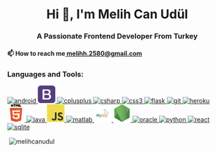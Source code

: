 <h1 align="center">Hi 👋, I'm Melih Can Udül</h1>
<h3 align="center">A Passionate Frontend Developer From Turkey</h3>

<h4 style="font-weight:bold">📫 How to reach me<a href="mailto:melihh.2580@gmail.com">  melihh.2580@gmail.com  </a></h4>
<h3 align="left">Languages and Tools:</h3>
<p align="left"> <a href="https://developer.android.com" target="_blank"> <img src="https://www.google.com/search?q=android+svg+github&sxsrf=ALeKk03YJPQD4Rr2PQAtYo45wabuZFRfVA:1611735939218&source=lnms&tbm=isch&sa=X&ved=2ahUKEwiRsIOh2LvuAhVcAmMBHaOuD1kQ_AUoAXoECAcQAw&biw=1707&bih=803&dpr=1.13#imgrc=4klrRIlg-Zz48M" alt="android" width="40" height="40"/> </a> <a href="https://getbootstrap.com" target="_blank"> <img src="https://raw.githubusercontent.com/github/explore/master/topics/bootstrap/bootstrap.png" alt="bootstrap" width="40" height="40"/> </a> <a href="https://www.w3schools.com/cpp/" target="_blank"> <img src="https://devicons.github.io/devicon/devicon.git/icons/cplusplus/cplusplus-original.svg" alt="cplusplus" width="40" height="40"/> </a> <a href="https://www.w3schools.com/cs/" target="_blank"> <img src="https://devicons.github.io/devicon/devicon.git/icons/csharp/csharp-original.svg" alt="csharp" width="40" height="40"/> </a> <a href="https://www.w3schools.com/css/" target="_blank"> <img src="https://devicons.github.io/devicon/devicon.git/icons/css3/css3-original-wordmark.svg" alt="css3" width="40" height="40"/> </a> <a href="https://flask.palletsprojects.com/" target="_blank"> <img src="https://www.vectorlogo.zone/logos/pocoo_flask/pocoo_flask-icon.svg" alt="flask" width="40" height="40"/> </a> <a href="https://git-scm.com/" target="_blank"> <img src="https://www.vectorlogo.zone/logos/git-scm/git-scm-icon.svg" alt="git" width="40" height="40"/> </a> <a href="https://heroku.com" target="_blank"> <img src="https://www.vectorlogo.zone/logos/heroku/heroku-icon.svg" alt="heroku" width="40" height="40"/> </a> <a href="https://www.w3.org/html/" target="_blank"> <img src="https://raw.githubusercontent.com/github/explore/master/topics/html/html.png" alt="html5" width="40" height="40"/> </a> <a href="https://www.java.com" target="_blank"> <img src="https://devicons.github.io/devicon/devicon.git/icons/java/java-original-wordmark.svg" alt="java" width="40" height="40"/> </a> <a href="https://developer.mozilla.org/en-US/docs/Web/JavaScript" target="_blank"> <img src="https://raw.githubusercontent.com/github/explore/master/topics/javascript/javascript.png" alt="javascript" width="40" height="40"/> </a> <a href="https://www.mathworks.com/" target="_blank"> <img src="" alt="matlab" width="40" height="40"/> </a> <a href="https://www.mysql.com/" target="_blank"> <img src="https://raw.githubusercontent.com/github/explore/master/topics/mysql/mysql.png" alt="mysql" width="40" height="40"/> </a> <a href="https://nodejs.org" target="_blank"> <img src="https://raw.githubusercontent.com/github/explore/master/topics/nodejs/nodejs.png" alt="nodejs" width="40" height="40"/> </a> <a href="https://www.oracle.com/" target="_blank"> <img src="https://devicons.github.io/devicon/devicon.git/icons/oracle/oracle-original.svg" alt="oracle" width="40" height="40"/> </a> <a href="https://www.python.org" target="_blank"> <img src="https://devicons.github.io/devicon/devicon.git/icons/python/python-original.svg" alt="python" width="40" height="40"/> </a> <a href="https://reactjs.org/" target="_blank"> <img src="https://devicons.github.io/devicon/devicon.git/icons/react/react-original-wordmark.svg" alt="react" width="40" height="40"/> </a> <a href="https://www.sqlite.org/" target="_blank"> <img src="https://www.vectorlogo.zone/logos/sqlite/sqlite-icon.svg" alt="sqlite" width="40" height="40"/> </a> </p>

<p>&nbsp;<img align="center" src="https://github-readme-stats.vercel.app/api?username=melihcanudul&show_icons=true&locale=en" alt="melihcanudul" /></p>

